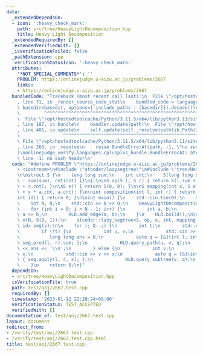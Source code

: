 ```yaml
---
data:
  _extendedDependsOn:
  - icon: ':heavy_check_mark:'
    path: src/tree/HeavyLightDecomposition.hpp
    title: Heavy Light Decomposition
  _extendedRequiredBy: []
  _extendedVerifiedWith: []
  _isVerificationFailed: false
  _pathExtension: cpp
  _verificationStatusIcon: ':heavy_check_mark:'
  attributes:
    '*NOT_SPECIAL_COMMENTS*': ''
    PROBLEM: https://onlinejudge.u-aizu.ac.jp/problems/2667
    links:
    - https://onlinejudge.u-aizu.ac.jp/problems/2667
  bundledCode: "Traceback (most recent call last):\n  File \"/opt/hostedtoolcache/Python/3.11.5/x64/lib/python3.11/site-packages/onlinejudge_verify/documentation/build.py\"\
    , line 71, in _render_source_code_stat\n    bundled_code = language.bundle(stat.path,\
    \ basedir=basedir, options={'include_paths': [basedir]}).decode()\n          \
    \         ^^^^^^^^^^^^^^^^^^^^^^^^^^^^^^^^^^^^^^^^^^^^^^^^^^^^^^^^^^^^^^^^^^^^^^^^^^^^^^^^^\n\
    \  File \"/opt/hostedtoolcache/Python/3.11.5/x64/lib/python3.11/site-packages/onlinejudge_verify/languages/cplusplus.py\"\
    , line 187, in bundle\n    bundler.update(path)\n  File \"/opt/hostedtoolcache/Python/3.11.5/x64/lib/python3.11/site-packages/onlinejudge_verify/languages/cplusplus_bundle.py\"\
    , line 401, in update\n    self.update(self._resolve(pathlib.Path(included), included_from=path))\n\
    \                ^^^^^^^^^^^^^^^^^^^^^^^^^^^^^^^^^^^^^^^^^^^^^^^^^^^^^^^^^\n \
    \ File \"/opt/hostedtoolcache/Python/3.11.5/x64/lib/python3.11/site-packages/onlinejudge_verify/languages/cplusplus_bundle.py\"\
    , line 260, in _resolve\n    raise BundleErrorAt(path, -1, \"no such header\"\
    )\nonlinejudge_verify.languages.cplusplus_bundle.BundleErrorAt: atcoder/lazysegtree:\
    \ line -1: no such header\n"
  code: "#define PROBLEM \"https://onlinejudge.u-aizu.ac.jp/problems/2667\"\n\n#include\
    \ <iostream>\n#include \"atcoder/lazysegtree\"\n#include \"tree/HeavyLightDecomposition.hpp\"\
    \n\nstruct S {\n    long long sum;\n    int cnt;\n    S(long long sum, int cnt)\
    \ : sum(sum), cnt(cnt) {}\n};\n\nS op(S l, S r) { return S(l.sum + r.sum, l.cnt\
    \ + r.cnt); }\n\nS e() { return S(0, 0); }\n\nS mapping(int x, S a) { return S(a.sum\
    \ + x * a.cnt, a.cnt); }\n\nint composition(int l, int r) { return l + r; }\n\n\
    int id() { return 0; }\n\nint main() {\n    std::cin.tie(0);\n    std::ios::sync_with_stdio(false);\n\
    \    int N, Q;\n    std::cin >> N >> Q;\n    HeavyLightDecomposition HLD(N);\n\
    \    for (int i = 0; i < N - 1; i++) {\n        int a, b;\n        std::cin >>\
    \ a >> b;\n        HLD.add_edge(a, b);\n    }\n    HLD.build();\n\n    std::vector<S>\
    \ v(N, S(0, 1));\n    atcoder::lazy_segtree<S, op, e, int, mapping, composition,\
    \ id> seg(v);\n\n    for (; Q--;) {\n        int t;\n        std::cin >> t;\n\
    \        if (!t) {\n            int u, v;\n            std::cin >> u >> v;\n \
    \           long long ans = 0;\n            auto q = [&](int l, int r) { ans +=\
    \ seg.prod(l, r).sum; };\n            HLD.query_path(u, v, q);\n            std::cout\
    \ << ans << '\\n';\n        } else {\n            int v;\n            long long\
    \ x;\n            std::cin >> v >> x;\n            auto q = [&](int l, int r)\
    \ { seg.apply(l, r, x); };\n            HLD.query_subtree(v, q);\n        }\n\
    \    }\n    return 0;\n}"
  dependsOn:
  - src/tree/HeavyLightDecomposition.hpp
  isVerificationFile: true
  path: test/aoj/2667.test.cpp
  requiredBy: []
  timestamp: '2023-01-12 22:28:24+09:00'
  verificationStatus: TEST_ACCEPTED
  verifiedWith: []
documentation_of: test/aoj/2667.test.cpp
layout: document
redirect_from:
- /verify/test/aoj/2667.test.cpp
- /verify/test/aoj/2667.test.cpp.html
title: test/aoj/2667.test.cpp
---
```

